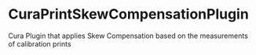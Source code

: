 # CuraPrintSkewCompensationPlugin
Cura Plugin that applies Skew Compensation based on the measurements of calibration prints 
